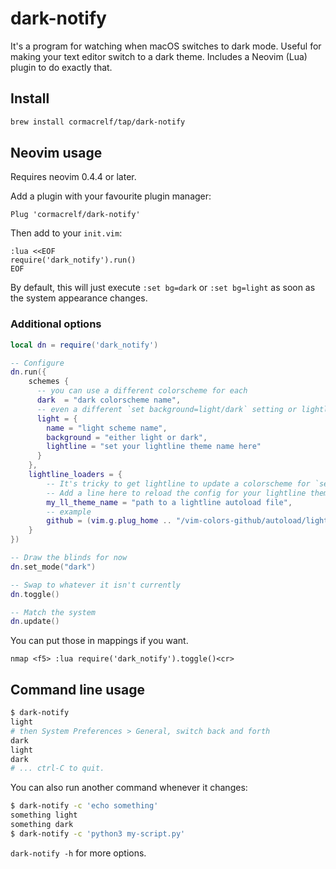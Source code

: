 # dark-notify

It's a program for watching when macOS switches to dark mode. Useful for making 
your text editor switch to a dark theme. Includes a Neovim (Lua) plugin to do 
exactly that.

## Install

```sh
brew install cormacrelf/tap/dark-notify
```

## Neovim usage

Requires neovim 0.4.4 or later.

Add a plugin with your favourite plugin manager:

```vim
Plug 'cormacrelf/dark-notify'
```

Then add to your `init.vim`:

```
:lua <<EOF
require('dark_notify').run()
EOF
```

By default, this will just execute `:set bg=dark` or `:set bg=light` as soon as 
the system appearance changes.

### Additional options

```lua
local dn = require('dark_notify')

-- Configure
dn.run({
    schemes {
      -- you can use a different colorscheme for each
      dark  = "dark colorscheme name",
      -- even a different `set background=light/dark` setting or lightline theme
      light = {
        name = "light scheme name",
        background = "either light or dark",
        lightline = "set your lightline theme name here"
      }
    },
    lightline_loaders = {
        -- It's tricky to get lightline to update a colorscheme for `set bg=dark`.
        -- Add a line here to reload the config for your lightline theme.
        my_ll_theme_name = "path to a lightline autoload file",
        -- example
        github = (vim.g.plug_home .. "/vim-colors-github/autoload/lightline/colorscheme/github.vim")
    }
})

-- Draw the blinds for now
dn.set_mode("dark")

-- Swap to whatever it isn't currently
dn.toggle()

-- Match the system
dn.update()
```

You can put those in mappings if you want.

```vim
nmap <f5> :lua require('dark_notify').toggle()<cr>
```

## Command line usage

```sh
$ dark-notify
light
# then System Preferences > General, switch back and forth
dark
light
dark
# ... ctrl-C to quit.
```

You can also run another command whenever it changes:

```sh
$ dark-notify -c 'echo something'
something light
something dark
$ dark-notify -c 'python3 my-script.py'
```

`dark-notify -h` for more options.

